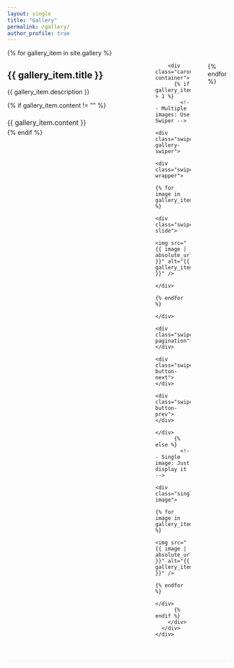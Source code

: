 ```yaml
---
layout: single
title: "Gallery"
permalink: /gallery/
author_profile: true
---
```


<!-- Swiper CSS -->
<link rel="stylesheet" href="https://cdn.jsdelivr.net/npm/swiper@11/swiper-bundle.min.css" />

<div class="photo-gallery">
  {% for gallery_item in site.gallery %}
    <div class="gallery-section {% cycle 'left', 'right' %}">
      <div class="gallery-content">
        <div class="gallery-info">
          <h2>{{ gallery_item.title }}</h2>
          <p>{{ gallery_item.description }}</p>
          {% if gallery_item.content != "" %}
            <div class="gallery-text">
              {{ gallery_item.content }}
            </div>
          {% endif %}
        </div>
        
        <div class="carousel-container">
          {% if gallery_item.images.size > 1 %}
            <!-- Multiple images: Use Swiper -->
            <div class="swiper gallery-swiper">
              <div class="swiper-wrapper">
                {% for image in gallery_item.images %}
                  <div class="swiper-slide">
                    <img src="{{ image | absolute_url }}" alt="{{ gallery_item.title }}" />
                  </div>
                {% endfor %}
              </div>
              <div class="swiper-pagination"></div>
              <div class="swiper-button-next"></div>
              <div class="swiper-button-prev"></div>
            </div>
          {% else %}
            <!-- Single image: Just display it -->
            <div class="single-image">
              {% for image in gallery_item.images %}
                <img src="{{ image | absolute_url }}" alt="{{ gallery_item.title }}" />
              {% endfor %}
            </div>
          {% endif %}
        </div>
      </div>
    </div>
  {% endfor %}
</div>

<style>
.carousel-container {
  flex: 1;
  max-width: 500px;
  position: relative;
}

.gallery-swiper {
  width: 100%;
  height: 300px;
  border-radius: 10px;
  box-shadow: 0 4px 8px rgba(0,0,0,0.1);
  overflow: hidden;
  background: #fff;
}

.swiper-slide {
  display: flex;
  align-items: center;
  justify-content: center;
  background: #f8f8f8;
}

.swiper-slide img {
  width: 100%;
  height: 100%;
  object-fit: cover;
}

/* Single image styling */
.single-image {
  background: #fff;
  border-radius: 10px;
  box-shadow: 0 4px 8px rgba(0,0,0,0.1);
  display: flex;
  align-items: center;
  justify-content: center;
  overflow: hidden;
}

.single-image img {
  width: 100%;
  height: 300px;
  object-fit: cover;
}

.gallery-section {
  margin-bottom: 60px;
  border-bottom: 1px solid #eee;
  padding-bottom: 40px;
}

.gallery-content {
  display: flex;
  align-items: flex-start;
  gap: 40px;
}

.gallery-info {
  flex: 1;
  min-width: 300px;
}

.gallery-section.left .gallery-content {
  flex-direction: row;
}

.gallery-section.right .gallery-content {
  flex-direction: row-reverse;
}

.gallery-text {
  margin-top: 20px;
  font-size: 1.1em;
  line-height: 1.6;
}

/* Swiper custom styling */
.swiper-pagination {
  bottom: 10px !important;
}

.swiper-pagination-bullet {
  background: rgba(255, 255, 255, 0.8);
  width: 12px;
  height: 12px;
  margin: 0 5px !important;
  opacity: 0.8;
}

.swiper-pagination-bullet-active {
  background: #fff;
  opacity: 1;
}

.swiper-button-next,
.swiper-button-prev {
  background: rgba(0, 0, 0, 0.5);
  width: 40px !important;
  height: 40px !important;
  border-radius: 50%;
  color: white !important;
  margin-top: -20px !important;
}

.swiper-button-next:hover,
.swiper-button-prev:hover {
  background: rgba(0, 0, 0, 0.8);
}

.swiper-button-next::after,
.swiper-button-prev::after {
  font-size: 16px !important;
  font-weight: bold;
}

.swiper-button-next {
  right: 10px !important;
}

.swiper-button-prev {
  left: 10px !important;
}

/* Responsive design */
@media (max-width: 768px) {
  .gallery-content {
    flex-direction: column !important;
  }
  
  .gallery-info {
    min-width: auto;
  }
  
  .carousel-container {
    max-width: 100%;
  }
  
  .gallery-swiper {
    height: 250px;
  }
  
  .single-image img {
    height: 250px;
  }
  
  .swiper-button-next,
  .swiper-button-prev {
    width: 35px !important;
    height: 35px !important;
    margin-top: -17.5px !important;
  }
  
  .swiper-button-next::after,
  .swiper-button-prev::after {
    font-size: 14px !important;
  }
  
  .swiper-pagination-bullet {
    width: 14px;
    height: 14px;
    margin: 0 8px !important;
  }
}

@media (max-width: 480px) {
  .gallery-swiper {
    height: 200px;
  }
  
  .single-image img {
    height: 200px;
  }
  
  .gallery-content {
    gap: 20px;
  }
  
  .gallery-section {
    margin-bottom: 40px;
  }
  
  .swiper-button-next,
  .swiper-button-prev {
    width: 30px !important;
    height: 30px !important;
    margin-top: -15px !important;
  }
  
  .swiper-button-next::after,
  .swiper-button-prev::after {
    font-size: 12px !important;
  }
}
</style>

<!-- Swiper JS -->
<script src="https://cdn.jsdelivr.net/npm/swiper@11/swiper-bundle.min.js"></script>

<script>
// Function to initialize swipers
function initializeSwipers() {
  console.log('Initializing swipers...');
  
  const swipers = document.querySelectorAll('.gallery-swiper');
  console.log('Found', swipers.length, 'swiper elements');
  
  if (swipers.length === 0) {
    console.log('No swiper elements found, retrying in 500ms...');
    setTimeout(initializeSwipers, 500);
    return;
  }
  
  swipers.forEach(function(swiperEl, index) {
    console.log('Initializing swiper', index + 1);
    
    // Skip if already initialized
    if (swiperEl.swiper) {
      console.log('Swiper', index + 1, 'already initialized');
      return;
    }
    
    try {
      const swiper = new Swiper(swiperEl, {
        slidesPerView: 1,
        spaceBetween: 0,
        loop: true,
        speed: 400,
        
        // Autoplay configuration
        autoplay: {
          delay: 2000,
          disableOnInteraction: false,
          pauseOnMouseEnter: true,
        },
        
        // Pagination
        pagination: {
          el: swiperEl.querySelector('.swiper-pagination'),
          clickable: true,
        },
        
        // Navigation arrows
        navigation: {
          nextEl: swiperEl.querySelector('.swiper-button-next'),
          prevEl: swiperEl.querySelector('.swiper-button-prev'),
        },
        
        // Touch settings for better mobile experience
        touchRatio: 1,
        touchAngle: 45,
        simulateTouch: true,
        allowTouchMove: true,
        
        // Enable keyboard control
        keyboard: {
          enabled: true,
        },
        
        // Mouse wheel control
        mousewheel: false,
      });
      
      console.log('Swiper', index + 1, 'created successfully, slides:', swiper.slides.length);
      
      // Stop autoplay initially
      swiper.autoplay.stop();
      
      // Add hover autoplay for non-touch devices only
      if (!('ontouchstart' in window)) {
        swiperEl.addEventListener('mouseenter', function() {
          swiper.autoplay.start();
        });
        
        swiperEl.addEventListener('mouseleave', function() {
          swiper.autoplay.stop();
        });
      }
      
    } catch (error) {
      console.error('Error initializing swiper', index + 1, ':', error);
    }
  });
}

// Multiple initialization attempts to ensure it works
function waitForSwiper() {
  if (typeof Swiper !== 'undefined') {
    console.log('Swiper library loaded, initializing...');
    initializeSwipers();
  } else {
    console.log('Swiper not ready, waiting...');
    setTimeout(waitForSwiper, 100);
  }
}

// Try multiple initialization methods
document.addEventListener('DOMContentLoaded', waitForSwiper);
window.addEventListener('load', waitForSwiper);

// Fallback - initialize after a delay
setTimeout(function() {
  if (typeof Swiper !== 'undefined') {
    initializeSwipers();
  }
}, 1000);
</script>